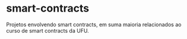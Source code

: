  # smart-contracts

Projetos envolvendo smart contracts, em suma maioria relacionados ao curso de smart contracts da UFU.